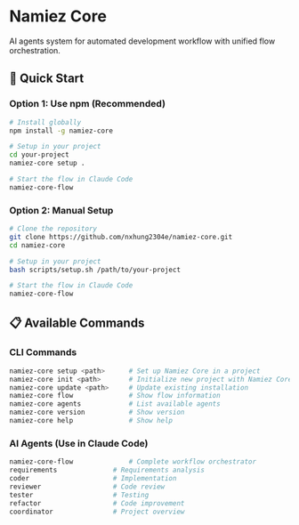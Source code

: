 # Namiez Core

AI agents system for automated development workflow with unified flow orchestration.

## 🚀 Quick Start

### Option 1: Use npm (Recommended)
```bash
# Install globally
npm install -g namiez-core

# Setup in your project
cd your-project
namiez-core setup .

# Start the flow in Claude Code
namiez-core-flow
```

### Option 2: Manual Setup
```bash
# Clone the repository
git clone https://github.com/nxhung2304e/namiez-core.git
cd namiez-core

# Setup in your project
bash scripts/setup.sh /path/to/your-project

# Start the flow in Claude Code
namiez-core-flow
```

## 📋 Available Commands

### CLI Commands
```bash
namiez-core setup <path>      # Set up Namiez Core in a project
namiez-core init <path>       # Initialize new project with Namiez Core
namiez-core update <path>     # Update existing installation
namiez-core flow              # Show flow information
namiez-core agents            # List available agents
namiez-core version           # Show version
namiez-core help              # Show help
```

### AI Agents (Use in Claude Code)
```bash
namiez-core-flow              # Complete workflow orchestrator
requirements              # Requirements analysis
coder                     # Implementation
reviewer                  # Code review
tester                    # Testing
refactor                  # Code improvement
coordinator               # Project overview
```

